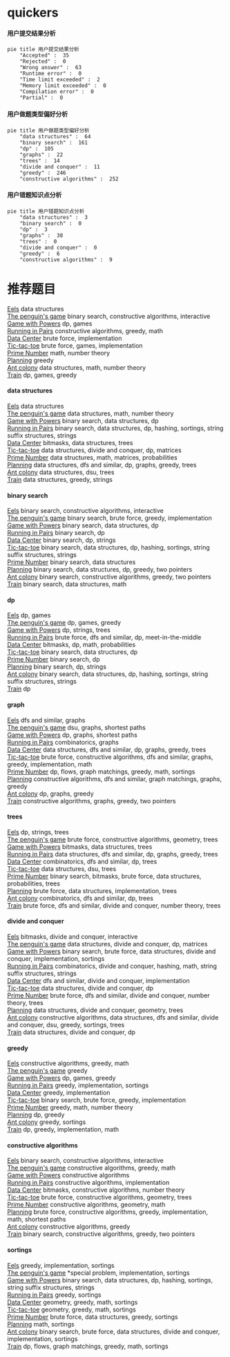 # quickers
<!-- tabs:start -->
#### **用户提交结果分析**

```mermaid
pie title 用户提交结果分析
    "Accepted" :  35
    "Rejected" :  0
    "Wrong answer" :  63
    "Runtime error" :  0
    "Time limit exceeded" :  2
    "Memory limit exceeded" :  0
    "Compilation error" :  0
    "Partial" :  0
```
#### **用户做题类型偏好分析**

```mermaid
pie title 用户做题类型偏好分析
    "data structures" :  64
    "binary search" :  161
    "dp" :  105
    "graphs" :  22
    "trees" :  14
    "divide and conquer" :  11
    "greedy" :  246
    "constructive algorithms" :  252
```
#### **用户错题知识点分析**

```mermaid
pie title 用户错题知识点分析
    "data structures" :  3
    "binary search" :  0
    "dp" :  3
    "graphs" :  30
    "trees" :  0
    "divide and conquer" :  0
    "greedy" :  6
    "constructive algorithms" :  9
```
<!-- tabs:end -->
# 推荐题目
[Eels](http://codeforces.com/problemset/problem/1098/D)		data structures		  
[The penguin's game](http://codeforces.com/problemset/problem/835/E)		binary search,
                        constructive algorithms,
                        interactive		  
[Game with Powers](http://codeforces.com/problemset/problem/317/D)		dp,
                        games		  
[Running in Pairs](http://codeforces.com/problemset/problem/1244/G)		constructive algorithms,
                        greedy,
                        math		  
[Data Center](http://codeforces.com/problemset/problem/1250/F)		brute force,
                        implementation		  
[Tic-tac-toe](http://codeforces.com/problemset/problem/3/C)		brute force,
                        games,
                        implementation		  
[Prime Number](http://codeforces.com/problemset/problem/359/C)		math,
                        number theory		  
[Planning](https://codeforces.com/contest/854/problem/C)		greedy		  
[Ant colony](http://codeforces.com/problemset/problem/474/F)		data structures,
                        math,
                        number theory		  
[Train](http://codeforces.com/problemset/problem/74/B)		dp,
                        games,
                        greedy		  
<!-- tabs:start -->
#### **data structures**
[Eels](http://codeforces.com/problemset/problem/1098/D)		data structures		  
[The penguin's game](http://codeforces.com/problemset/problem/474/F)		data structures,
                        math,
                        number theory		  
[Game with Powers](http://codeforces.com/problemset/problem/101/B)		binary search,
                        data structures,
                        dp		  
[Running in Pairs](http://codeforces.com/problemset/problem/1129/C)		binary search,
                        data structures,
                        dp,
                        hashing,
                        sortings,
                        string suffix structures,
                        strings		  
[Data Center](http://codeforces.com/problemset/problem/877/E)		bitmasks,
                        data structures,
                        trees		  
[Tic-tac-toe](http://codeforces.com/problemset/problem/750/E)		data structures,
                        divide and conquer,
                        dp,
                        matrices		  
[Prime Number](http://codeforces.com/problemset/problem/1286/D)		data structures,
                        math,
                        matrices,
                        probabilities		  
[Planning](https://codeforces.com/contest/709/problem/E)		data structures,
                        dfs and similar,
                        dp,
                        graphs,
                        greedy,
                        trees		  
[Ant colony](http://codeforces.com/problemset/problem/1009/F)		data structures,
                        dsu,
                        trees		  
[Train](http://codeforces.com/problemset/problem/1430/E)		data structures,
                        greedy,
                        strings		  
#### **binary search**
[Eels](http://codeforces.com/problemset/problem/835/E)		binary search,
                        constructive algorithms,
                        interactive		  
[The penguin's game](http://codeforces.com/problemset/problem/490/E)		binary search,
                        brute force,
                        greedy,
                        implementation		  
[Game with Powers](http://codeforces.com/problemset/problem/101/B)		binary search,
                        data structures,
                        dp		  
[Running in Pairs](http://codeforces.com/problemset/problem/360/B)		binary search,
                        dp		  
[Data Center](https://codeforces.com/contest/1314/problem/C)		binary search,
                        dp,
                        strings		  
[Tic-tac-toe](http://codeforces.com/problemset/problem/1129/C)		binary search,
                        data structures,
                        dp,
                        hashing,
                        sortings,
                        string suffix structures,
                        strings		  
[Prime Number](http://codeforces.com/problemset/problem/813/E)		binary search,
                        data structures		  
[Planning](http://codeforces.com/problemset/problem/1492/C)		binary search,
                        data structures,
                        dp,
                        greedy,
                        two pointers		  
[Ant colony](http://codeforces.com/problemset/problem/1463/D)		binary search,
                        constructive algorithms,
                        greedy,
                        two pointers		  
[Train](http://codeforces.com/problemset/problem/1490/G)		binary search,
                        data structures,
                        math		  
#### **dp**
[Eels](http://codeforces.com/problemset/problem/317/D)		dp,
                        games		  
[The penguin's game](http://codeforces.com/problemset/problem/74/B)		dp,
                        games,
                        greedy		  
[Game with Powers](http://codeforces.com/problemset/problem/1082/F)		dp,
                        strings,
                        trees		  
[Running in Pairs](http://codeforces.com/problemset/problem/513/G1)		brute force,
                        dfs and similar,
                        dp,
                        meet-in-the-middle		  
[Data Center](http://codeforces.com/problemset/problem/698/C)		bitmasks,
                        dp,
                        math,
                        probabilities		  
[Tic-tac-toe](http://codeforces.com/problemset/problem/101/B)		binary search,
                        data structures,
                        dp		  
[Prime Number](http://codeforces.com/problemset/problem/360/B)		binary search,
                        dp		  
[Planning](https://codeforces.com/contest/1314/problem/C)		binary search,
                        dp,
                        strings		  
[Ant colony](http://codeforces.com/problemset/problem/1129/C)		binary search,
                        data structures,
                        dp,
                        hashing,
                        sortings,
                        string suffix structures,
                        strings		  
[Train](http://codeforces.com/problemset/problem/852/E)		dp		  
#### **graph**
[Eels](https://codeforces.com/contest/197/problem/D)		dfs and similar,
                        graphs		  
[The penguin's game](http://codeforces.com/problemset/problem/196/E)		dsu,
                        graphs,
                        shortest paths		  
[Game with Powers](http://codeforces.com/problemset/problem/983/C)		dp,
                        graphs,
                        shortest paths		  
[Running in Pairs](http://codeforces.com/problemset/problem/156/D)		combinatorics,
                        graphs		  
[Data Center](https://codeforces.com/contest/709/problem/E)		data structures,
                        dfs and similar,
                        dp,
                        graphs,
                        greedy,
                        trees		  
[Tic-tac-toe](http://codeforces.com/problemset/problem/1487/C)		brute force,
                        constructive algorithms,
                        dfs and similar,
                        graphs,
                        greedy,
                        implementation,
                        math		  
[Prime Number](http://codeforces.com/problemset/problem/1437/C)		dp,
                        flows,
                        graph matchings,
                        greedy,
                        math,
                        sortings		  
[Planning](http://codeforces.com/problemset/problem/1470/D)		constructive algorithms,
                        dfs and similar,
                        graph matchings,
                        graphs,
                        greedy		  
[Ant colony](http://codeforces.com/problemset/problem/1476/C)		dp,
                        graphs,
                        greedy		  
[Train](http://codeforces.com/problemset/problem/1304/D)		constructive algorithms,
                        graphs,
                        greedy,
                        two pointers		  
#### **trees**
[Eels](http://codeforces.com/problemset/problem/1082/F)		dp,
                        strings,
                        trees		  
[The penguin's game](http://codeforces.com/problemset/problem/452/B)		brute force,
                        constructive algorithms,
                        geometry,
                        trees		  
[Game with Powers](http://codeforces.com/problemset/problem/877/E)		bitmasks,
                        data structures,
                        trees		  
[Running in Pairs](https://codeforces.com/contest/709/problem/E)		data structures,
                        dfs and similar,
                        dp,
                        graphs,
                        greedy,
                        trees		  
[Data Center](http://codeforces.com/problemset/problem/1172/B)		combinatorics,
                        dfs and similar,
                        dp,
                        trees		  
[Tic-tac-toe](http://codeforces.com/problemset/problem/1009/F)		data structures,
                        dsu,
                        trees		  
[Prime Number](http://codeforces.com/problemset/problem/1479/D)		binary search,
                        bitmasks,
                        brute force,
                        data structures,
                        probabilities,
                        trees		  
[Planning](http://codeforces.com/problemset/problem/1511/C)		brute force,
                        data structures,
                        implementation,
                        trees		  
[Ant colony](http://codeforces.com/problemset/problem/1499/F)		combinatorics,
                        dfs and similar,
                        dp,
                        trees		  
[Train](http://codeforces.com/problemset/problem/1491/E)		brute force,
                        dfs and similar,
                        divide and conquer,
                        number theory,
                        trees		  
#### **divide and conquer**
[Eels](http://codeforces.com/problemset/problem/744/B)		bitmasks,
                        divide and conquer,
                        interactive		  
[The penguin's game](http://codeforces.com/problemset/problem/750/E)		data structures,
                        divide and conquer,
                        dp,
                        matrices		  
[Game with Powers](http://codeforces.com/problemset/problem/1461/D)		binary search,
                        brute force,
                        data structures,
                        divide and conquer,
                        implementation,
                        sortings		  
[Running in Pairs](http://codeforces.com/problemset/problem/1466/G)		combinatorics,
                        divide and conquer,
                        hashing,
                        math,
                        string suffix structures,
                        strings		  
[Data Center](http://codeforces.com/problemset/problem/1490/D)		dfs and similar,
                        divide and conquer,
                        implementation		  
[Tic-tac-toe](https://codeforces.com/contest/1483/problem/C)		data structures,
                        divide and conquer,
                        dp		  
[Prime Number](http://codeforces.com/problemset/problem/1491/E)		brute force,
                        dfs and similar,
                        divide and conquer,
                        number theory,
                        trees		  
[Planning](http://codeforces.com/problemset/problem/1303/G)		data structures,
                        divide and conquer,
                        geometry,
                        trees		  
[Ant colony](http://codeforces.com/problemset/problem/1494/D)		constructive algorithms,
                        data structures,
                        dfs and similar,
                        divide and conquer,
                        dsu,
                        greedy,
                        sortings,
                        trees		  
[Train](http://codeforces.com/problemset/problem/1482/E)		data structures,
                        divide and conquer,
                        dp		  
#### **greedy**
[Eels](http://codeforces.com/problemset/problem/1244/G)		constructive algorithms,
                        greedy,
                        math		  
[The penguin's game](https://codeforces.com/contest/854/problem/C)		greedy		  
[Game with Powers](http://codeforces.com/problemset/problem/74/B)		dp,
                        games,
                        greedy		  
[Running in Pairs](http://codeforces.com/problemset/problem/609/A)		greedy,
                        implementation,
                        sortings		  
[Data Center](http://codeforces.com/problemset/problem/1197/B)		greedy,
                        implementation		  
[Tic-tac-toe](http://codeforces.com/problemset/problem/490/E)		binary search,
                        brute force,
                        greedy,
                        implementation		  
[Prime Number](http://codeforces.com/problemset/problem/792/E)		greedy,
                        math,
                        number theory		  
[Planning](http://codeforces.com/problemset/problem/1276/A)		dp,
                        greedy		  
[Ant colony](http://codeforces.com/problemset/problem/1214/F)		greedy,
                        sortings		  
[Train](http://codeforces.com/problemset/problem/917/A)		dp,
                        greedy,
                        implementation,
                        math		  
#### **constructive algorithms**
[Eels](http://codeforces.com/problemset/problem/835/E)		binary search,
                        constructive algorithms,
                        interactive		  
[The penguin's game](http://codeforces.com/problemset/problem/1244/G)		constructive algorithms,
                        greedy,
                        math		  
[Game with Powers](http://codeforces.com/problemset/problem/1003/B)		constructive algorithms		  
[Running in Pairs](https://codeforces.com/contest/1104/problem/C)		constructive algorithms,
                        implementation		  
[Data Center](http://codeforces.com/problemset/problem/912/B)		bitmasks,
                        constructive algorithms,
                        number theory		  
[Tic-tac-toe](http://codeforces.com/problemset/problem/452/B)		brute force,
                        constructive algorithms,
                        geometry,
                        trees		  
[Prime Number](http://codeforces.com/problemset/problem/820/B)		constructive algorithms,
                        geometry,
                        math		  
[Planning](http://codeforces.com/problemset/problem/1421/D)		brute force,
                        constructive algorithms,
                        greedy,
                        implementation,
                        math,
                        shortest paths		  
[Ant colony](http://codeforces.com/problemset/problem/1493/A)		constructive algorithms,
                        greedy		  
[Train](http://codeforces.com/problemset/problem/1463/D)		binary search,
                        constructive algorithms,
                        greedy,
                        two pointers		  
#### **sortings**
[Eels](http://codeforces.com/problemset/problem/609/A)		greedy,
                        implementation,
                        sortings		  
[The penguin's game](http://codeforces.com/problemset/problem/769/A)		*special problem,
                        implementation,
                        sortings		  
[Game with Powers](http://codeforces.com/problemset/problem/1129/C)		binary search,
                        data structures,
                        dp,
                        hashing,
                        sortings,
                        string suffix structures,
                        strings		  
[Running in Pairs](http://codeforces.com/problemset/problem/1214/F)		greedy,
                        sortings		  
[Data Center](https://codeforces.com/contest/1496/problem/C)		geometry,
                        greedy,
                        math,
                        sortings		  
[Tic-tac-toe](http://codeforces.com/problemset/problem/1495/A)		geometry,
                        greedy,
                        math,
                        sortings		  
[Prime Number](http://codeforces.com/problemset/problem/1497/A)		brute force,
                        data structures,
                        greedy,
                        sortings		  
[Planning](http://codeforces.com/problemset/problem/1427/A)		math,
                        sortings		  
[Ant colony](http://codeforces.com/problemset/problem/1461/D)		binary search,
                        brute force,
                        data structures,
                        divide and conquer,
                        implementation,
                        sortings		  
[Train](http://codeforces.com/problemset/problem/1437/C)		dp,
                        flows,
                        graph matchings,
                        greedy,
                        math,
                        sortings		  
<!-- tabs:end -->
